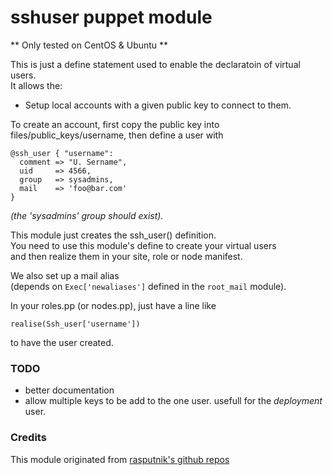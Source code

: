 # sshuser puppet module  

** Only tested on CentOS & Ubuntu **

This is just a define statement used to enable the declaratoin of virtual users.  
It allows the:  

* Setup local accounts with a given public key to connect to them.  

To create an account, first copy the public key into  
files/public_keys/username, then define a user with  

	@ssh_user { "username":  
	  comment => "U. Sername",
	  uid     => 4566,
	  group   => sysadmins,
	  mail    => 'foo@bar.com'
	}

_(the 'sysadmins' group should exist)._  

This module just creates the ssh_user() definition.  
You need to use this module's define to create your virtual users  
and then realize them in your site, role or node manifest.  

We also set up a mail alias  
(depends on ``Exec['newaliases']`` defined in the ``root_mail`` module).  

In your roles.pp (or nodes.pp), just have a line like  

	realise(Ssh_user['username'])

to have the user created.  

### TODO

* better documentation  
* allow multiple keys to be add to the one user. usefull for the _deployment_ user.  

### Credits  

This module originated from [rasputnik's github repos](http://github.com/rasputnik/babysteps-puppet/tree/master/modules/sshusers/)  

